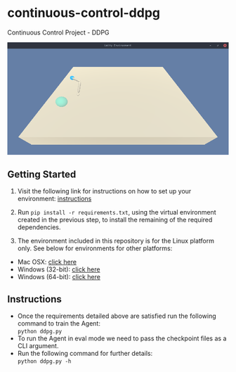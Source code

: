 # continuous-control-ddpg
Continuous Control Project - DDPG

![env_1](images/env_1.png)


## Getting Started

1. Visit the following link for instructions on how to set up your environment: [instructions](https://github.com/udacity/deep-reinforcement-learning#dependencies)
2. Run `pip install -r requirements.txt`, using the virtual environment created in the previous step, to install the remaining of the required dependencies.

3. The environment included in this repository is for the Linux platform only. See
below for environments for other platforms:
  * Mac OSX: [click here](https://s3-us-west-1.amazonaws.com/udacity-drlnd/P2/Reacher/one_agent/Reacher.app.zip)
  * Windows (32-bit): [click here](https://s3-us-west-1.amazonaws.com/udacity-drlnd/P2/Reacher/one_agent/Reacher_Windows_x86.zip)
  * Windows (64-bit): [click here](https://s3-us-west-1.amazonaws.com/udacity-drlnd/P2/Reacher/one_agent/Reacher_Windows_x86_64.zip)


## Instructions

- Once the requirements detailed above are satisfied run the following command to
train the Agent:\
`python ddpg.py`
- To run the Agent in eval mode we need to pass the checkpoint files as a CLI argument.
- Run the following command for further details:\
`python ddpg.py -h`
